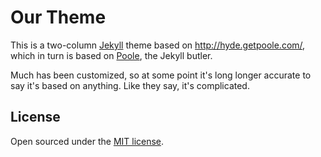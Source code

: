 # Our Theme

This is a two-column [Jekyll](http://jekyllrb.com) theme based on http://hyde.getpoole.com/, which in turn is based on [Poole](http://getpoole.com), the Jekyll butler.

Much has been customized, so at some point it's long longer accurate to say it's based on anything. Like they say, it's complicated.
## License

Open sourced under the [MIT license](LICENSE.md).

